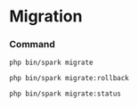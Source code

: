 # Migration

### Command

``` shell
php bin/spark migrate
```

``` shell
php bin/spark migrate:rollback
```

``` shell
php bin/spark migrate:status
```
